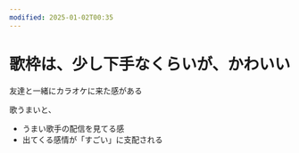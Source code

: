 ```yaml
---
modified: 2025-01-02T00:35
---
```

# 歌枠は、少し下手なくらいが、かわいい

友達と一緒にカラオケに来た感がある

歌うまいと、

- うまい歌手の配信を見てる感  
- 出てくる感情が「すごい」に支配される
